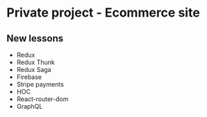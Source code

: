 # Private project - Ecommerce site
## New lessons
* Redux
* Redux Thunk
* Redux Saga
* Firebase
* Stripe payments
* HOC
* React-router-dom
* GraphQL

